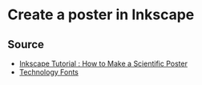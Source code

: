 # Create a poster in Inkscape




## Source

- [Inkscape Tutorial : How to Make a Scientific Poster](https://fourwaves.com/blog/inkscape-tutorial-for-scientific-posters/)
- [Technology Fonts](https://www.1001fonts.com/technology-fonts.html)
